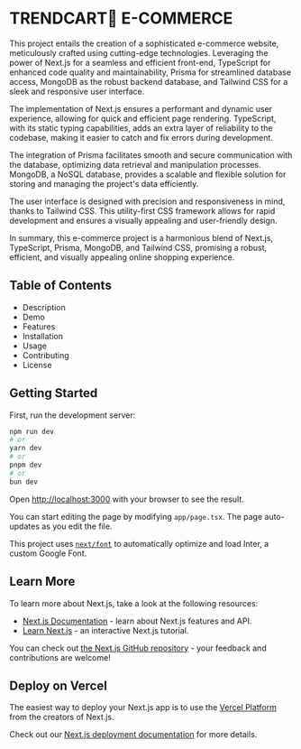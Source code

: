 # TRENDCART🛒 E-COMMERCE

This project entails the creation of a sophisticated e-commerce website, meticulously crafted using cutting-edge technologies. Leveraging the power of Next.js for a seamless and efficient front-end, TypeScript for enhanced code quality and maintainability, Prisma for streamlined database access, MongoDB as the robust backend database, and Tailwind CSS for a sleek and responsive user interface.

The implementation of Next.js ensures a performant and dynamic user experience, allowing for quick and efficient page rendering. TypeScript, with its static typing capabilities, adds an extra layer of reliability to the codebase, making it easier to catch and fix errors during development.

The integration of Prisma facilitates smooth and secure communication with the database, optimizing data retrieval and manipulation processes. MongoDB, a NoSQL database, provides a scalable and flexible solution for storing and managing the project's data efficiently.

The user interface is designed with precision and responsiveness in mind, thanks to Tailwind CSS. This utility-first CSS framework allows for rapid development and ensures a visually appealing and user-friendly design.

In summary, this e-commerce project is a harmonious blend of Next.js, TypeScript, Prisma, MongoDB, and Tailwind CSS, promising a robust, efficient, and visually appealing online shopping experience.

## Table of Contents

* Description
* Demo
* Features
* Installation
* Usage
* Contributing
* License

## Getting Started

First, run the development server:

```bash
npm run dev
# or
yarn dev
# or
pnpm dev
# or
bun dev
```

Open [http://localhost:3000](http://localhost:3000) with your browser to see the result.

You can start editing the page by modifying `app/page.tsx`. The page auto-updates as you edit the file.

This project uses [`next/font`](https://nextjs.org/docs/basic-features/font-optimization) to automatically optimize and load Inter, a custom Google Font.

## Learn More

To learn more about Next.js, take a look at the following resources:

- [Next.js Documentation](https://nextjs.org/docs) - learn about Next.js features and API.
- [Learn Next.js](https://nextjs.org/learn) - an interactive Next.js tutorial.

You can check out [the Next.js GitHub repository](https://github.com/vercel/next.js/) - your feedback and contributions are welcome!

## Deploy on Vercel

The easiest way to deploy your Next.js app is to use the [Vercel Platform](https://vercel.com/new?utm_medium=default-template&filter=next.js&utm_source=create-next-app&utm_campaign=create-next-app-readme) from the creators of Next.js.

Check out our [Next.js deployment documentation](https://nextjs.org/docs/deployment) for more details.
